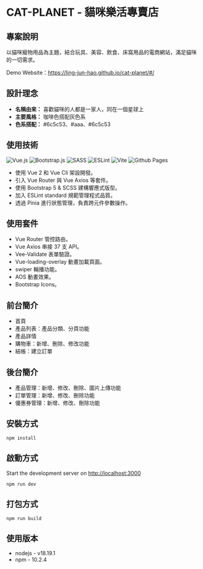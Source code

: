 # CAT-PLANET - 貓咪樂活專賣店

## 專案說明

以貓咪寵物用品為主題，結合玩具、美容、飲食、床窩用品的電商網站，滿足貓咪的一切需求。

Demo Website：<https://ling-jun-hao.github.io/cat-planet/#/>

## 設計理念

* **名稱由來：** 喜歡貓咪的人都是一家人，同在一個星球上
* **主要風格：** 咖啡色搭配灰色系
* **色系搭配：** #6c5c53、#aaa、#6c5c53

## 使用技術

![Vue.js](https://img.shields.io/badge/vuejs-%2335495e.svg?style=for-the-badge&logo=vuedotjs&logoColor=%234FC08D)
![Bootstrap.js](https://img.shields.io/badge/-Bootstrap-563D7C?style=for-the-badge&logo=bootstrap)
![SASS](https://img.shields.io/badge/SASS-hotpink.svg?style=for-the-badge&logo=SASS&logoColor=white)
![ESLint](https://img.shields.io/badge/ESLint-4B3263?style=for-the-badge&logo=eslint&logoColor=white)
![Vite](https://img.shields.io/badge/vite-%23646CFF.svg?style=for-the-badge&logo=vite&logoColor=white)
![Github Pages](https://img.shields.io/badge/github%20pages-121013?style=for-the-badge&logo=github&logoColor=white)

* 使用 Vue 2 和 Vue Cli 架設開發。
* 引入 Vue Router 與 Vue Axios 等套件。
* 使用 Bootstrap 5 & SCSS 建構響應式版型。
* 加入 ESLint standard 規範管理程式品質。
* 透過 Pinia 進行狀態管理，負責跨元件參數操作。

## 使用套件

* Vue Router 管控路由。
* Vue Axios 串接 37 支 API。
* Vee-Validate 表單驗證。
* Vue-loading-overlay 動畫加載頁面。
* swiper 輪播功能。
* AOS 動畫效果。
* Bootstrap Icons。

## 前台簡介

* 首頁
* 產品列表：產品分類、分頁功能
* 產品詳情
* 購物車：新增、刪除、修改功能
* 結帳：建立訂單

## 後台簡介

* 產品管理：新增、修改、刪除、圖片上傳功能
* 訂單管理：新增、修改、刪除功能
* 優惠券管理：新增、修改、刪除功能

## 安裝方式

```bash=
npm install
```

## 啟動方式

Start the development server on <http://localhost:3000>

```bash=
npm run dev
```

## 打包方式

```bash=
npm run build
```

## 使用版本

* nodejs - v18.19.1
* npm - 10.2.4
